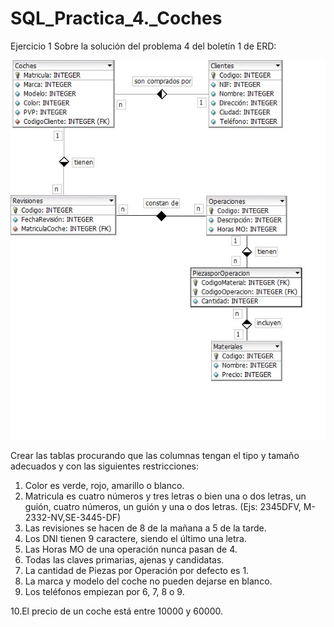 # SQL_Practica_4._Coches
Ejercicio 1
Sobre la solución del problema 4 del boletín 1 de ERD:

![Alt text](https://github.com/q92helea/SQL_Practica_4.2_Coches/blob/master/Prctica%204.2%20Coches.jpg "Módelo Relacional de Concesionario")

Crear las tablas procurando que las columnas tengan el tipo y tamaño adecuados y con
las siguientes restricciones:
1. Color es verde, rojo, amarillo o blanco.
2. Matricula es cuatro números y tres letras o bien una o dos letras, un guión, cuatro
números, un guión y una o dos letras. (Ejs: 2345DFV, M-2332-NV,SE-3445-DF)
3. Las revisiones se hacen de 8 de la mañana a 5 de la tarde.
4. Los DNI tienen 9 caractere, siendo el último una letra.
5. Las Horas MO de una operación nunca pasan de 4.
6. Todas las claves primarias, ajenas y candidatas.
7. La cantidad de Piezas por Operación por defecto es 1.
8. La marca y modelo del coche no pueden dejarse en blanco.
9. Los teléfonos empiezan por 6, 7, 8 o 9.

10.El precio de un coche está entre 10000 y 60000.
